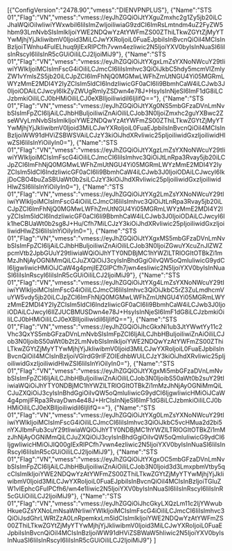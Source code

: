 [{"ConfigVersion":"2478.90","vmess":"DIENVPNPLUS"},
{"Name":"STS 01","Flag":"VN","vmess":"vmess://eyJhZGQiOiJtYXguZmxhc2g1Zy5jb20iLCJhaWQiOiIwIiwiYWxwbiI6IiIsImZwIjoiIiwiaG9zdCI6ImRsLmtndm4uZ2FyZW5hbm93LmNvbSIsImlkIjoiYWE2NDQwYzAtYWFmZS00ZThiLTkwZGYtZjMyYTYwMjhjYjJkIiwibmV0Ijoid3MiLCJwYXRoIjoiL0FuaEJpbiIsInBvcnQiOiI4MCIsInBzIjoiTWnhu4FuIELhuq9jIExRIPCfh7vwn4ezIiwic2N5IjoiYXV0byIsInNuaSI6IiIsInRscyI6IiIsInR5cGUiOiIiLCJ2IjoiMiJ9"},
{"Name":"STS 01","Flag":"VN","vmess":"vmess://eyJhZGQiOiJtYXgxLmZsYXNoNWcuY29tIiwiYWlkIjoiMCIsImFscG4iOiIiLCJmcCI6IiIsImhvc3QiOiJkbC5hdy5mcmVlZmlyZW1vYmlsZS5jb20iLCJpZCI6ImFhNjQ0MGMwLWFhZmUtNGU4Yi05MGRmLWYzMmE2MDI4Y2IyZCIsIm5ldCI6IndzIiwicGF0aCI6Ii9BbmhCaW4iLCJwb3J0IjoiODAiLCJwcyI6IkZyZWUgRmlyZSDwn4e78J+HsyIsInNjeSI6ImF1dG8iLCJzbmkiOiIiLCJ0bHMiOiIiLCJ0eXBlIjoiIiwidiI6IjIifQ=="},
{"Name":"STS 01","Flag":"VN","vmess":"vmess://eyJhZGQiOiJtYXg0NS5mbGFzaDVnLmNvbSIsImFpZCI6IjAiLCJhbHBuIjoiIiwiZnAiOiIiLCJob3N0IjoiZmxhc2guYXBwc2ZseWVyLmNvbSIsImlkIjoiYWE2NDQwYzAtYWFmZS00ZThiLTkwZGYtZjMyYTYwMjhjYjJkIiwibmV0Ijoid3MiLCJwYXRoIjoiL0FuaEJpbiIsInBvcnQiOiI4MCIsInBzIjoiWW91dHViZSBWSVAiLCJzY3kiOiJhdXRvIiwic25pIjoiIiwidGxzIjoiIiwidHlwZSI6IiIsInYiOiIyIn0="},
{"Name":"STS 01","Flag":"VN","vmess":"vmess://eyJhZGQiOiJtYXgzLmZsYXNoNWcuY29tIiwiYWlkIjoiMCIsImFscG4iOiIiLCJmcCI6IiIsImhvc3QiOiJtLnRpa3Rvay5jb20iLCJpZCI6ImFhNjQ0MGMwLWFhZmUtNGU4Yi05MGRmLWYzMmE2MDI4Y2IyZCIsIm5ldCI6IndzIiwicGF0aCI6Ii9BbmhCaW4iLCJwb3J0IjoiODAiLCJwcyI6IkjDoCBO4buZaSBUaWt0b2siLCJzY3kiOiJhdXRvIiwic25pIjoiIiwidGxzIjoiIiwidHlwZSI6IiIsInYiOiIyIn0="},
{"Name":"STS 01","Flag":"VN","vmess":"vmess://eyJhZGQiOiJtYXg2LmZsYXNoNWcuY29tIiwiYWlkIjoiMCIsImFscG4iOiIiLCJmcCI6IiIsImhvc3QiOiJtLnRpa3Rvay5jb20iLCJpZCI6ImFhNjQ0MGMwLWFhZmUtNGU4Yi05MGRmLWYzMmE2MDI4Y2IyZCIsIm5ldCI6IndzIiwicGF0aCI6Ii9BbmhCaW4iLCJwb3J0IjoiODAiLCJwcyI6Ik1heCBUaWt0b2sg8J+Hu/Cfh7MiLCJzY3kiOiJhdXRvIiwic25pIjoiIiwidGxzIjoiIiwidHlwZSI6IiIsInYiOiIyIn0="},
{"Name":"STS 01","Flag":"VN","vmess":"vmess://eyJhZGQiOiJtYXgxMS5mbGFzaDVnLmNvbSIsImFpZCI6IjAiLCJhbHBuIjoiIiwiZnAiOiIiLCJob3N0IjoiZGwuYXcuZnJlZWZpcmVtb2JpbGUuY29tIiwiaWQiOiJhYTY0NDBjMC1hYWZlLTRlOGItOTBkZi1mMzJhNjAyOGNiMmQiLCJuZXQiOiJ3cyIsInBhdGgiOiIvQW5oQmluIiwicG9ydCI6IjgwIiwicHMiOiJCaW4g4pmjIEZGIPCfh7jwn4esIiwic2N5IjoiYXV0byIsInNuaSI6IiIsInRscyI6IiIsInR5cGUiOiIiLCJ2IjoiMiJ9"},
{"Name":"STS 01","Flag":"VN","vmess":"vmess://eyJhZGQiOiJtYXg4LmZsYXNoNWcuY29tIiwiYWlkIjoiMCIsImFscG4iOiIiLCJmcCI6IiIsImhvc3QiOiJkbC5rZ3ZuLmdhcmVuYW5vdy5jb20iLCJpZCI6ImFhNjQ0MGMwLWFhZmUtNGU4Yi05MGRmLWYzMmE2MDI4Y2IyZCIsIm5ldCI6IndzIiwicGF0aCI6Ii9BbmhCaW4iLCJwb3J0IjoiODAiLCJwcyI6IlZJUCBMUSDwn4e78J+HsyIsInNjeSI6ImF1dG8iLCJzbmkiOiIiLCJ0bHMiOiIiLCJ0eXBlIjoiIiwidiI6IjIifQ=="},
{"Name":"STS 01","Flag":"VN","vmess":"vmess://eyJhZGQiOiJhcGkxNi1ub3JtYWwtYy11c2Vhc3QxYS5mbGFzaDVnLmNvbSIsImFpZCI6IjAiLCJhbHBuIjoiIiwiZnAiOiIiLCJob3N0IjoibS50aWt0b2t2LmNvbSIsImlkIjoiYWE2NDQwYzAtYWFmZS00ZThiLTkwZGYtZjMyYTYwMjhjYjJkIiwibmV0Ijoid3MiLCJwYXRoIjoiL0FuaEJpbiIsInBvcnQiOiI4MCIsInBzIjoiVGlrdG9rIFZOIEdhbWUiLCJzY3kiOiJhdXRvIiwic25pIjoiIiwidGxzIjoiIiwidHlwZSI6IiIsInYiOiIyIn0="},
{"Name":"STS 01","Flag":"VN","vmess":"vmess://eyJhZGQiOiJtYXgxMi5mbGFzaDVnLmNvbSIsImFpZCI6IjAiLCJhbHBuIjoiIiwiZnAiOiIiLCJob3N0IjoibS50aWt0b2suY29tIiwiaWQiOiJhYTY0NDBjMC1hYWZlLTRlOGItOTBkZi1mMzJhNjAyOGNiMmQiLCJuZXQiOiJ3cyIsInBhdGgiOiIvQW5oQmluIiwicG9ydCI6IjgwIiwicHMiOiJCaW4g4pmjIFRpa3RvayDwn4e48J+HrCIsInNjeSI6ImF1dG8iLCJzbmkiOiIiLCJ0bHMiOiIiLCJ0eXBlIjoiIiwidiI6IjIifQ=="},
{"Name":"STS 01","Flag":"VN","vmess":"vmess://eyJhZGQiOiJtYXg0LmZsYXNoNWcuY29tIiwiYWlkIjoiMCIsImFscG4iOiIiLCJmcCI6IiIsImhvc3QiOiJkbC5vcHMua2d2bi5nYXJlbmFub3cuY29tIiwiaWQiOiJhYTY0NDBjMC1hYWZlLTRlOGItOTBkZi1mMzJhNjAyOGNiMmQiLCJuZXQiOiJ3cyIsInBhdGgiOiIvQW5oQmluIiwicG9ydCI6IjgwIiwicHMiOiJIQ00gIExRIPCfh7vwn4ezIiwic2N5IjoiYXV0byIsInNuaSI6IiIsInRscyI6IiIsInR5cGUiOiIiLCJ2IjoiMiJ9"},
{"Name":"STS 01","Flag":"VN","vmess":"vmess://eyJhZGQiOiJtYXgxOC5mbGFzaDVnLmNvbSIsImFpZCI6IjAiLCJhbHBuIjoiIiwiZnAiOiIiLCJob3N0Ijoid3d3LmxpbmVtby5qcCIsImlkIjoiYWE2NDQwYzAtYWFmZS00ZThiLTkwZGYtZjMyYTYwMjhjYjJkIiwibmV0Ijoid3MiLCJwYXRoIjoiL0FuaEJpbiIsInBvcnQiOiI4MCIsInBzIjoiTGluZW1vIEphcGFuIPCfh6/wn4e1Iiwic2N5IjoiYXV0byIsInNuaSI6IiIsInRscyI6IiIsInR5cGUiOiIiLCJ2IjoiMiJ9"},
{"Name":"STS 01","Flag":"VN","vmess":"vmess://eyJhZGQiOiJhcGkyLXQzLm11c2ljYWwubHkueGZsYXNoLmNsaWNrIiwiYWlkIjoiMCIsImFscG4iOiIiLCJmcCI6IiIsImhvc3QiOiJsdGhrLWRtZzA0LnRpemkxLm5ldCIsImlkIjoiYWE2NDQwYzAtYWFmZS00ZThiLTkwZGYtZjMyYTYwMjhjYjJkIiwibmV0Ijoid3MiLCJwYXRoIjoiL0FuaEJpbiIsInBvcnQiOiI4MCIsInBzIjoiWW91dHViZSBWaW5hIiwic2N5IjoiYXV0byIsInNuaSI6IiIsInRscyI6IiIsInR5cGUiOiIiLCJ2IjoiMiJ9"}
]
